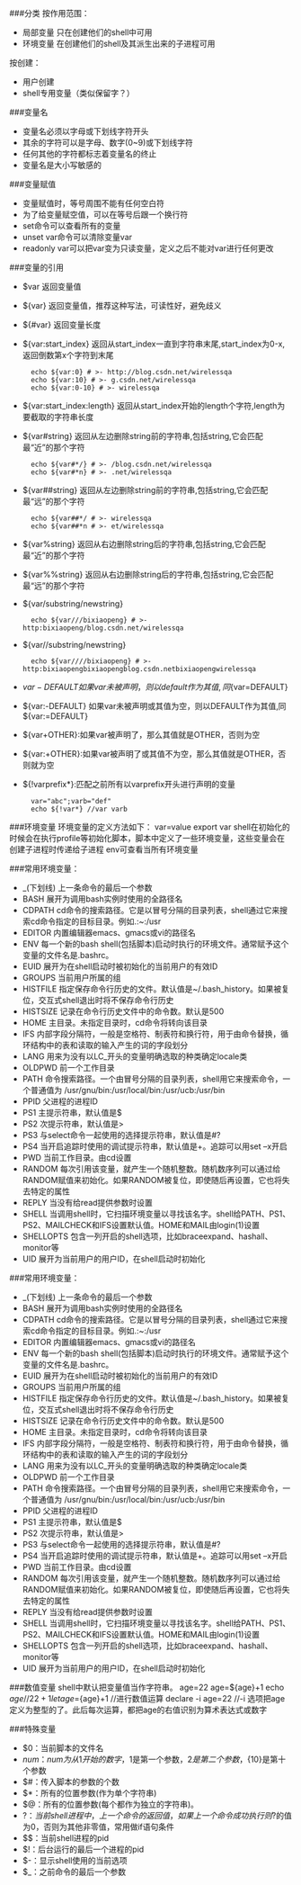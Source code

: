 ###分类
按作用范围：
* 局部变量 只在创建他们的shell中可用
* 环境变量 在创建他们的shell及其派生出来的子进程可用

按创建：
* 用户创建
* shell专用变量（类似保留字？）

###变量名
* 变量名必须以字母或下划线字符开头
* 其余的字符可以是字母、数字(0~9)或下划线字符
* 任何其他的字符都标志着变量名的终止
* 变量名是大小写敏感的
 
###变量赋值
* 变量赋值时，等号周围不能有任何空白符
* 为了给变量赋空值，可以在等号后跟一个换行符
* set命令可以查看所有的变量
* unset var命令可以清除变量var
* readonly var可以把var变为只读变量，定义之后不能对var进行任何更改

###变量的引用
* $var 返回变量值
* ${var} 返回变量值，推荐这种写法，可读性好，避免歧义
* ${#var} 返回变量长度
* ${var:start_index} 返回从start_index一直到字符串末尾,start_index为0-x,返回倒数第x个字符到末尾

		echo ${var:0} # >- http://blog.csdn.net/wirelessqa
		echo ${var:10} # >- g.csdn.net/wirelessqa
		echo ${var:0-10} # >- wirelessqa
* ${var:start_index:length} 返回从start_index开始的length个字符,length为要截取的字符串长度
* ${var#string} 返回从左边删除string前的字符串,包括string,它会匹配最“近”的那个字符

		echo ${var#*/} # >- /blog.csdn.net/wirelessqa
		echo ${var#*n} # >- .net/wirelessqa
* ${var##string} 返回从左边删除string前的字符串,包括string,它会匹配最“远”的那个字符

		echo ${var##*/ # >- wirelessqa
		echo ${var##*n # >- et/wirelessqa
* ${var%string} 返回从右边删除string后的字符串,包括string,它会匹配最“近”的那个字符
* ${var%%string} 返回从右边删除string后的字符串,包括string,它会匹配最“远”的那个字符
* ${var/substring/newstring} 

		echo ${var///bixiaopeng} # >- http:bixiaopeng/blog.csdn.net/wirelessqa
* ${var//substring/newstring}

		echo ${var////bixiaopeng} # >- http:bixiaopengbixiaopengblog.csdn.netbixiaopengwirelessqa
* ${var-DEFAULT} 如果var未被声明，则以default作为其值,同${var=DEFAULT}
* ${var:-DEFAULT} 如果var未被声明或其值为空，则以DEFAULT作为其值,同 ${var:=DEFAULT}
* ${var+OTHER}:如果var被声明了，那么其值就是OTHER，否则为空
* ${var:+OTHER}:如果var被声明了或其值不为空，那么其值就是OTHER，否则就为空
* ${!varprefix*}:匹配之前所有以varprefix开头进行声明的变量

		var="abc";varb="def"
		echo ${!var*} //var varb

###环境变量
环境变量的定义方法如下：
		var=value
		export var
shell在初始化的时候会在执行profile等初始化脚本，脚本中定义了一些环境变量，这些变量会在创建子进程时传递给子进程
env可查看当所有环境变量

###常用环境变量：
* _(下划线) 上一条命令的最后一个参数
* BASH 展开为调用bash实例时使用的全路径名
* CDPATH cd命令的搜索路径。它是以冒号分隔的目录列表，shell通过它来搜索cd命令指定的目标目录。例如.:~:/usr
* EDITOR 内置编辑器emacs、gmacs或vi的路径名
* ENV 每一个新的bash shell(包括脚本)启动时执行的环境文件。通常赋予这个变量的文件名是.bashrc。
* EUID 展开为在shell启动时被初始化的当前用户的有效ID
* GROUPS 当前用户所属的组
* HISTFILE 指定保存命令行历史的文件。默认值是~/.bash_history。如果被复位，交互式shell退出时将不保存命令行历史
* HISTSIZE 记录在命令行历史文件中的命令数。默认是500
* HOME 主目录。未指定目录时，cd命令将转向该目录
* IFS 内部字段分隔符，一般是空格符、制表符和换行符，用于由命令替换，循环结构中的表和读取的输入产生的词的字段划分
* LANG 用来为没有以LC_开头的变量明确选取的种类确定locale类
* OLDPWD 前一个工作目录
* PATH 命令搜索路径。一个由冒号分隔的目录列表，shell用它来搜索命令，一个普通值为 /usr/gnu/bin:/usr/local/bin:/usr/ucb:/usr/bin
* PPID 父进程的进程ID
* PS1 主提示符串，默认值是$
* PS2 次提示符串，默认值是>
* PS3 与select命令一起使用的选择提示符串，默认值是#?
* PS4 当开启追踪时使用的调试提示符串，默认值是+。追踪可以用set –x开启
* PWD 当前工作目录。由cd设置
* RANDOM 每次引用该变量，就产生一个随机整数。随机数序列可以通过给RANDOM赋值来初始化。如果RANDOM被复位，即使随后再设置，它也将失去特定的属性
* REPLY 当没有给read提供参数时设置
* SHELL 当调用shell时，它扫描环境变量以寻找该名字。shell给PATH、PS1、PS2、MAILCHECK和IFS设置默认值。HOME和MAIL由login(1)设置
* SHELLOPTS 包含一列开启的shell选项，比如braceexpand、hashall、monitor等
* UID 展开为当前用户的用户ID，在shell启动时初始化

###常用环境变量：
* _(下划线) 上一条命令的最后一个参数
* BASH 展开为调用bash实例时使用的全路径名
* CDPATH cd命令的搜索路径。它是以冒号分隔的目录列表，shell通过它来搜索cd命令指定的目标目录。例如.:~:/usr
* EDITOR 内置编辑器emacs、gmacs或vi的路径名
* ENV 每一个新的bash shell(包括脚本)启动时执行的环境文件。通常赋予这个变量的文件名是.bashrc。
* EUID 展开为在shell启动时被初始化的当前用户的有效ID
* GROUPS 当前用户所属的组
* HISTFILE 指定保存命令行历史的文件。默认值是~/.bash_history。如果被复位，交互式shell退出时将不保存命令行历史
* HISTSIZE 记录在命令行历史文件中的命令数。默认是500
* HOME 主目录。未指定目录时，cd命令将转向该目录
* IFS 内部字段分隔符，一般是空格符、制表符和换行符，用于由命令替换，循环结构中的表和读取的输入产生的词的字段划分
* LANG 用来为没有以LC_开头的变量明确选取的种类确定locale类
* OLDPWD 前一个工作目录
* PATH 命令搜索路径。一个由冒号分隔的目录列表，shell用它来搜索命令，一个普通值为 /usr/gnu/bin:/usr/local/bin:/usr/ucb:/usr/bin
* PPID 父进程的进程ID
* PS1 主提示符串，默认值是$
* PS2 次提示符串，默认值是>
* PS3 与select命令一起使用的选择提示符串，默认值是#?
* PS4 当开启追踪时使用的调试提示符串，默认值是+。追踪可以用set –x开启
* PWD 当前工作目录。由cd设置
* RANDOM 每次引用该变量，就产生一个随机整数。随机数序列可以通过给RANDOM赋值来初始化。如果RANDOM被复位，即使随后再设置，它也将失去特定的属性
* REPLY 当没有给read提供参数时设置
* SHELL 当调用shell时，它扫描环境变量以寻找该名字。shell给PATH、PS1、PS2、MAILCHECK和IFS设置默认值。HOME和MAIL由login(1)设置
* SHELLOPTS 包含一列开启的shell选项，比如braceexpand、hashall、monitor等
* UID 展开为当前用户的用户ID，在shell启动时初始化

###数值变量
shell中默认把变量值当作字符串。
		age=22
		age=${age}+1
		echo ${age} //22+1
		let age=${age}+1 //进行数值运算
		declare -i age=22 //-i 选项把age定义为整型的了。此后每次运算，都把age的右值识别为算术表达式或数字

###特殊变量
* $0：当前脚本的文件名
* $num：num为从1开始的数字，$1是第一个参数，$2是第二个参数，${10}是第十个参数
* $#：传入脚本的参数的个数
* $*：所有的位置参数(作为单个字符串) 
* $@：所有的位置参数(每个都作为独立的字符串)。
* $?：当前shell进程中，上一个命令的返回值，如果上一个命令成功执行则$?的值为0，否则为其他非零值，常用做if语句条件
* $$：当前shell进程的pid
* $!：后台运行的最后一个进程的pid
* $-：显示shell使用的当前选项
* $_：之前命令的最后一个参数